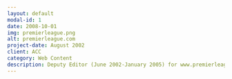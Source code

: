 ```yaml
---
layout: default
modal-id: 1
date: 2008-10-01
img: premierleague.png
alt: premierleague.com
project-date: August 2002
client: ACC
category: Web Content
description: Deputy Editor (June 2002-January 2005) for www.premierleague.com, managed by the UK Press Association. Content compiled for launch. News writing, audio and video content management.
---
```

